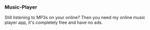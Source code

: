 ### Music-Player
Still listening to MP3s on your online? Then you need my online music player app, it's completely free and have no ads.
